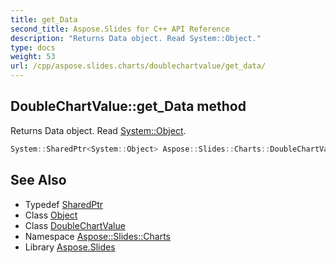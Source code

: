 ```yaml
---
title: get_Data
second_title: Aspose.Slides for C++ API Reference
description: "Returns Data object. Read System::Object."
type: docs
weight: 53
url: /cpp/aspose.slides.charts/doublechartvalue/get_data/
---
```

## DoubleChartValue::get_Data method


Returns Data object. Read [System::Object](../../../system/object/).

```cpp
System::SharedPtr<System::Object> Aspose::Slides::Charts::DoubleChartValue::get_Data() override
```

## See Also

* Typedef [SharedPtr](../../../system/sharedptr/)
* Class [Object](../../../system/object/)
* Class [DoubleChartValue](../)
* Namespace [Aspose::Slides::Charts](../../)
* Library [Aspose.Slides](../../../)
